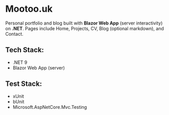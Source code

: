 # Mootoo.uk
Personal portfolio and blog built with **Blazor Web App** (server interactivity) on **.NET**. Pages include Home, Projects, CV, Blog (optional markdown), and Contact.

## Tech Stack:
- .NET 9
- Blazor Web App (server)

## Test Stack:
- xUnit
- bUnit
- Microsoft.AspNetCore.Mvc.Testing